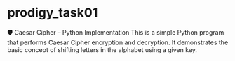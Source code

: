 # prodigy_task01


🛡️ Caesar Cipher – Python Implementation
This is a simple Python program that performs Caesar Cipher encryption and decryption. It demonstrates the basic concept of shifting letters in the alphabet using a given key.

